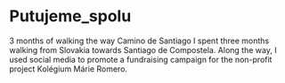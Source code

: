 # Putujeme_spolu
3 months of walking the way Camino de Santiago  I spent three months walking from Slovakia towards Santiago de Compostela.   Along the way, I used social media to promote a fundraising campaign for the non-profit project Kolégium Márie Romero.
